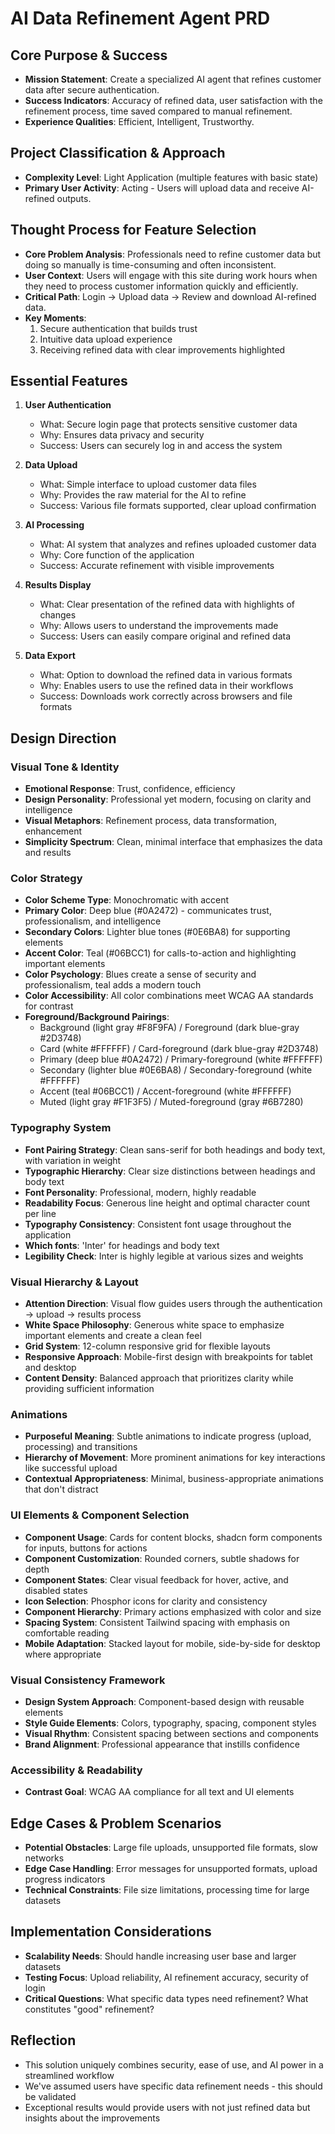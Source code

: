 # AI Data Refinement Agent PRD

## Core Purpose & Success
- **Mission Statement**: Create a specialized AI agent that refines customer data after secure authentication.
- **Success Indicators**: Accuracy of refined data, user satisfaction with the refinement process, time saved compared to manual refinement.
- **Experience Qualities**: Efficient, Intelligent, Trustworthy.

## Project Classification & Approach
- **Complexity Level**: Light Application (multiple features with basic state)
- **Primary User Activity**: Acting - Users will upload data and receive AI-refined outputs.

## Thought Process for Feature Selection
- **Core Problem Analysis**: Professionals need to refine customer data but doing so manually is time-consuming and often inconsistent.
- **User Context**: Users will engage with this site during work hours when they need to process customer information quickly and efficiently.
- **Critical Path**: Login → Upload data → Review and download AI-refined data.
- **Key Moments**: 
  1. Secure authentication that builds trust
  2. Intuitive data upload experience
  3. Receiving refined data with clear improvements highlighted

## Essential Features
1. **User Authentication**
   - What: Secure login page that protects sensitive customer data
   - Why: Ensures data privacy and security
   - Success: Users can securely log in and access the system

2. **Data Upload**
   - What: Simple interface to upload customer data files
   - Why: Provides the raw material for the AI to refine
   - Success: Various file formats supported, clear upload confirmation

3. **AI Processing**
   - What: AI system that analyzes and refines uploaded customer data
   - Why: Core function of the application
   - Success: Accurate refinement with visible improvements

4. **Results Display**
   - What: Clear presentation of the refined data with highlights of changes
   - Why: Allows users to understand the improvements made
   - Success: Users can easily compare original and refined data

5. **Data Export**
   - What: Option to download the refined data in various formats
   - Why: Enables users to use the refined data in their workflows
   - Success: Downloads work correctly across browsers and file formats

## Design Direction

### Visual Tone & Identity
- **Emotional Response**: Trust, confidence, efficiency
- **Design Personality**: Professional yet modern, focusing on clarity and intelligence
- **Visual Metaphors**: Refinement process, data transformation, enhancement
- **Simplicity Spectrum**: Clean, minimal interface that emphasizes the data and results

### Color Strategy
- **Color Scheme Type**: Monochromatic with accent
- **Primary Color**: Deep blue (#0A2472) - communicates trust, professionalism, and intelligence
- **Secondary Colors**: Lighter blue tones (#0E6BA8) for supporting elements
- **Accent Color**: Teal (#06BCC1) for calls-to-action and highlighting important elements
- **Color Psychology**: Blues create a sense of security and professionalism, teal adds a modern touch
- **Color Accessibility**: All color combinations meet WCAG AA standards for contrast
- **Foreground/Background Pairings**: 
  - Background (light gray #F8F9FA) / Foreground (dark blue-gray #2D3748)
  - Card (white #FFFFFF) / Card-foreground (dark blue-gray #2D3748)
  - Primary (deep blue #0A2472) / Primary-foreground (white #FFFFFF)
  - Secondary (lighter blue #0E6BA8) / Secondary-foreground (white #FFFFFF)
  - Accent (teal #06BCC1) / Accent-foreground (white #FFFFFF)
  - Muted (light gray #F1F3F5) / Muted-foreground (gray #6B7280)

### Typography System
- **Font Pairing Strategy**: Clean sans-serif for both headings and body text, with variation in weight
- **Typographic Hierarchy**: Clear size distinctions between headings and body text
- **Font Personality**: Professional, modern, highly readable
- **Readability Focus**: Generous line height and optimal character count per line
- **Typography Consistency**: Consistent font usage throughout the application
- **Which fonts**: 'Inter' for headings and body text
- **Legibility Check**: Inter is highly legible at various sizes and weights

### Visual Hierarchy & Layout
- **Attention Direction**: Visual flow guides users through the authentication → upload → results process
- **White Space Philosophy**: Generous white space to emphasize important elements and create a clean feel
- **Grid System**: 12-column responsive grid for flexible layouts
- **Responsive Approach**: Mobile-first design with breakpoints for tablet and desktop
- **Content Density**: Balanced approach that prioritizes clarity while providing sufficient information

### Animations
- **Purposeful Meaning**: Subtle animations to indicate progress (upload, processing) and transitions
- **Hierarchy of Movement**: More prominent animations for key interactions like successful upload
- **Contextual Appropriateness**: Minimal, business-appropriate animations that don't distract

### UI Elements & Component Selection
- **Component Usage**: Cards for content blocks, shadcn form components for inputs, buttons for actions
- **Component Customization**: Rounded corners, subtle shadows for depth
- **Component States**: Clear visual feedback for hover, active, and disabled states
- **Icon Selection**: Phosphor icons for clarity and consistency
- **Component Hierarchy**: Primary actions emphasized with color and size
- **Spacing System**: Consistent Tailwind spacing with emphasis on comfortable reading
- **Mobile Adaptation**: Stacked layout for mobile, side-by-side for desktop where appropriate

### Visual Consistency Framework
- **Design System Approach**: Component-based design with reusable elements
- **Style Guide Elements**: Colors, typography, spacing, component styles
- **Visual Rhythm**: Consistent spacing between sections and components
- **Brand Alignment**: Professional appearance that instills confidence

### Accessibility & Readability
- **Contrast Goal**: WCAG AA compliance for all text and UI elements

## Edge Cases & Problem Scenarios
- **Potential Obstacles**: Large file uploads, unsupported file formats, slow networks
- **Edge Case Handling**: Error messages for unsupported formats, upload progress indicators
- **Technical Constraints**: File size limitations, processing time for large datasets

## Implementation Considerations
- **Scalability Needs**: Should handle increasing user base and larger datasets
- **Testing Focus**: Upload reliability, AI refinement accuracy, security of login
- **Critical Questions**: What specific data types need refinement? What constitutes "good" refinement?

## Reflection
- This solution uniquely combines security, ease of use, and AI power in a streamlined workflow
- We've assumed users have specific data refinement needs - this should be validated
- Exceptional results would provide users with not just refined data but insights about the improvements